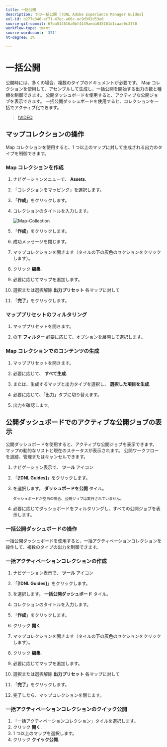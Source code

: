 ```yaml
---
title: 一括公開
description: での一括公開 [!DNL Adobe Experience Manager Guides]
exl-id: b277e846-ef71-47ec-a66c-ac9d392d53e0
source-git-commit: 67ba514616a0bf4449aeda035161d1caae0c3f50
workflow-type: tm+mt
source-wordcount: '371'
ht-degree: 3%

---
```


# 一括公開

公開時には、多くの場合、複数のタイプのドキュメントが必要です。 Map コレクションを使用して、アセンブルして生成し、一括公開を開始する出力の数と種類を制御できます。 公開ダッシュボードを使用すると、アクティブな公開ジョブを表示できます。 一括公開ダッシュボードを使用すると、コレクションを一括でアクティブ化できます。

>[!VIDEO](https://video.tv.adobe.com/v/338985?quality=12&learn=on)

## マップコレクションの操作

Map コレクションを使用すると、1 つ以上のマップに対して生成される出力のタイプを制御できます。

### Map コレクションを作成

1. ナビゲーションメニューで、 **Assets**.

1. 「コレクションをマッピング」を選択します。

1. 「**作成**」をクリックします。

1. コレクションのタイトルを入力します。

   ![Map-Collection](images/map-collection.png)

1. 「**作成**」をクリックします。
1. 成功メッセージを閉じます。

1. マップコレクションを開きます（タイルの下の灰色のセクションをクリックします）。

1. クリック **編集**.

1. 必要に応じてマップを追加します。

1. 選択または選択解除 **出力プリセット** 各マップに対して
1. 「**完了**」をクリックします。

### マッププリセットのフィルタリング

1. マッププリセットを開きます。

1. の下 **フィルター** 必要に応じて、オプションを展開して選択します。

### Map コレクションでのコンテンツの生成

1. マッププリセットを開きます。

1. 必要に応じて、 **すべて生成**.

1. または、生成するマップと出力タイプを選択し、 **選択した項目を生成**.

1. 必要に応じて、「出力」タブに切り替えます。

1. 出力を確認します。

## 公開ダッシュボードでのアクティブな公開ジョブの表示

公開ダッシュボードを使用すると、アクティブな公開ジョブを表示できます。 マップの動的なリストと現在のステータスが表示されます。 公開ワークフローを追跡、管理またはキャンセルできます。

1. ナビゲーション表示で、 **ツール** アイコン

1. 「**[!DNL Guides]**」をクリックします。

1. を選択します。 **ダッシュボードを公開** タイル。

       ダッシュボードが空白の場合、公開ジョブは実行されていません。
       
   
1. 必要に応じてダッシュボードをフィルタリングし、すべての公開ジョブを表示します。

### 一括公開ダッシュボードの操作

一括公開ダッシュボードを使用すると、一括アクティベーションコレクションを操作して、複数のタイプの出力を制御できます。

### 一括アクティベーションコレクションの作成

1. ナビゲーション表示で、 **ツール** アイコン

1. 「**[!DNL Guides]**」をクリックします。

1. を選択します。 **一括公開ダッシュボード** タイル。

1. コレクションのタイトルを入力します。

1. 「**作成**」をクリックします。

1. クリック **開く**.

1. マップコレクションを開きます（タイルの下の灰色のセクションをクリックします）。

1. クリック **編集**.

1. 必要に応じてマップを追加します。

1. 選択または選択解除 **出力プリセット** 各マップに対して
1. 「**完了**」をクリックします。
1. 完了したら、マップコレクションを閉じます。

### 一括アクティベーションコレクションのクイック公開

1. 「一括アクティベーションコレクション」タイルを選択します。
1. クリック **開く**.
1. 1 つ以上のマップを選択します。
1. クリック **クイック公開**.
